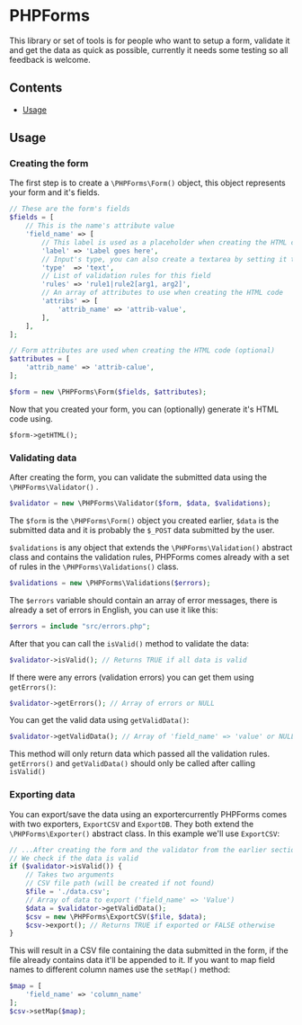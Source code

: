 # PHPForms
This library or set of tools is for people who want to setup a form, validate it and get the data as quick as possible, currently it needs some testing so all feedback is welcome.
## Contents

 - [Usage](#usage)

## Usage
### Creating the form
The first step is to create a `\PHPForms\Form()` object, this object represents your form and it's fields.
```php
// These are the form's fields
$fields = [
    // This is the name's attribute value
    'field_name' => [ 
        // This label is used as a placeholder when creating the HTML code
        'label' => 'Label goes here', 
        // Input's type, you can also create a textarea by setting it to textarea
        'type'  => 'text',
        // List of validation rules for this field
        'rules' => 'rule1|rule2[arg1, arg2]',
        // An array of attributes to use when creating the HTML code
        'attribs' => [
            'attrib_name' => 'attrib-value',
        ],
    ],
];

// Form attributes are used when creating the HTML code (optional)
$attributes = [
    'attrib_name' => 'attrib-calue',
];

$form = new \PHPForms\Form($fields, $attributes);
```
Now that you created your form, you can (optionally) generate it's HTML code using.

    $form->getHTML();
### Validating data
After creating the form, you can validate the submitted data using the `\PHPForms\Validator()` .
```php
$validator = new \PHPForms\Validator($form, $data, $validations);
```
The `$form` is the `\PHPForms\Form()` object you created earlier, `$data` is the submitted data and it is probably the `$_POST` data submitted by the user.

`$validations` is any object that extends the `\PHPForms\Validation()` abstract class and contains the validation rules, PHPForms comes already with a set of rules in the `\PHPForms\Validations()` class.
```php
$validations = new \PHPForms\Validations($errors);
```
The `$errors` variable should contain an array of error messages, there is already a set of errors in English, you can use it like this:
```php
$errors = include "src/errors.php";
```
After that you can call the `isValid()` method to validate the data:
```php
$validator->isValid(); // Returns TRUE if all data is valid
```
If there were any errors (validation errors) you can get them using `getErrors()`:
```php
$validator->getErrors(); // Array of errors or NULL
```
You can get the valid data using `getValidData()`:
```php
$validator->getValidData(); // Array of 'field_name' => 'value' or NULL
```
This method will only return data which passed all the validation rules.
`getErrors()` and `getValidData()` should only be called after calling `isValid()`

### Exporting data
You can export/save the data using an exportercurrently PHPForms comes with two exporters, `ExportCSV` and `ExportDB`.
They both extend the `\PHPForms\Exporter()` abstract class.
In this example we'll use `ExportCSV`:
```php
// ...After creating the form and the validator from the earlier sections
// We check if the data is valid
if ($validator->isValid()) {
	// Takes two arguments
	// CSV file path (will be created if not found)
	$file = './data.csv';
	// Array of data to export ('field_name' => 'Value')
	$data = $validator->getValidData();
	$csv = new \PHPForms\ExportCSV($file, $data);
	$csv->export(); // Returns TRUE if exported or FALSE otherwise
}
```
This will result in a CSV file containing the data submitted in the form, if the file already contains data it'll be appended to it.
If you want to map field names to different column names use the `setMap()` method:
```php
$map = [
	'field_name' => 'column_name'
];
$csv->setMap($map);
```
